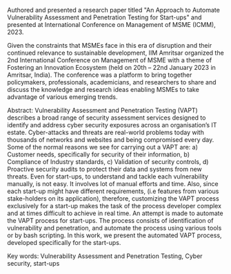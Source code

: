 Authored and presented a research paper titled "An Approach to Automate Vulnerability Assessment and Penetration Testing for Start-ups" and presented at International Conference on Management of MSME (ICMM), 2023.

Given the constraints that MSMEs face in this era of disruption and their continued relevance to sustainable development, IIM Amritsar organized the 2nd International Conference on Management of MSME with a theme of Fostering an Innovation Ecosystem (held on 20th – 22nd January 2023 in Amritsar, India). The conference was a platform to bring together policymakers, professionals, academicians, and researchers to share and discuss the knowledge and research ideas enabling MSMEs to take advantage of various emerging trends.

Abstract:
Vulnerability Assessment and Penetration Testing (VAPT) describes a broad range of security assessment services designed to identify and address cyber security exposures across an organisation’s IT estate. Cyber-attacks and threats are real-world problems today with thousands of networks and websites and being compromised every day. Some of the normal reasons we see for carrying out a VAPT are: a) Customer needs, specifically for security of their information, b) Compliance of Industry standards, c) Validation of security controls, d) Proactive security audits to protect their data and systems from new threats.
Even for start-ups, to understand and tackle each vulnerability manually, is not easy. It involves lot of manual efforts and time. Also, since each start-up might have different requirements, (i.e features from various stake-holders on its application), therefore, customizing the VAPT process exclusively for a start-up makes the task of the process developer complex and at times difficult to achieve in real time. An attempt is made to automate the VAPT process for start-ups. The process consists of identification of vulnerability and penetration, and automate the process using various tools or by bash scripting. In this work, we present the automated VAPT process, developed specifically for the start-ups.

Key words: Vulnerability Assessment and Penetration Testing, Cyber security, start-ups
